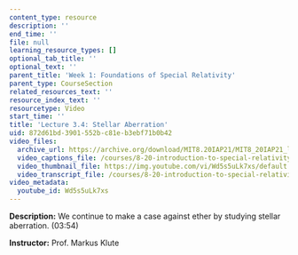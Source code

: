 ```yaml
---
content_type: resource
description: ''
end_time: ''
file: null
learning_resource_types: []
optional_tab_title: ''
optional_text: ''
parent_title: 'Week 1: Foundations of Special Relativity'
parent_type: CourseSection
related_resources_text: ''
resource_index_text: ''
resourcetype: Video
start_time: ''
title: 'Lecture 3.4: Stellar Aberration'
uid: 872d61bd-3901-552b-c81e-b3ebf71b0b42
video_files:
  archive_url: https://archive.org/download/MIT8.20IAP21/MIT8_20IAP21_lec03-4_300k.mp4
  video_captions_file: /courses/8-20-introduction-to-special-relativity-january-iap-2021/1049886bf294544d8d280d12f8ff6918_Wd5s5uLk7xs.vtt
  video_thumbnail_file: https://img.youtube.com/vi/Wd5s5uLk7xs/default.jpg
  video_transcript_file: /courses/8-20-introduction-to-special-relativity-january-iap-2021/19ed11fbc9e33566dd5389a3b79ffe0f_Wd5s5uLk7xs.pdf
video_metadata:
  youtube_id: Wd5s5uLk7xs
---
```


**Description:** We continue to make a case against ether by studying stellar aberration. (03:54)

**Instructor:** Prof. Markus Klute